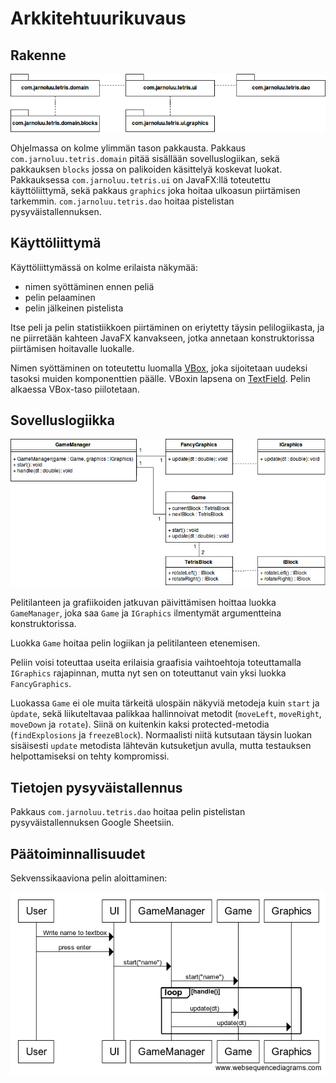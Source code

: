 # Arkkitehtuurikuvaus

## Rakenne

![rakenne](rakenne.png)

Ohjelmassa on kolme ylimmän tason pakkausta. Pakkaus `com.jarnoluu.tetris.domain` pitää sisällään sovelluslogiikan, sekä pakkauksen `blocks` jossa on palikoiden käsittelyä koskevat luokat. Pakkauksessa `com.jarnoluu.tetris.ui` on JavaFX:llä toteutettu käyttöliittymä, sekä pakkaus `graphics` joka hoitaa ulkoasun piirtämisen tarkemmin. `com.jarnoluu.tetris.dao` hoitaa pistelistan pysyväistallennuksen.

## Käyttöliittymä

Käyttöliittymässä on kolme erilaista näkymää:

- nimen syöttäminen ennen peliä
- pelin pelaaminen
- pelin jälkeinen pistelista

Itse peli ja pelin statistiikkoen piirtäminen on eriytetty täysin pelilogiikasta, ja ne piirretään kahteen JavaFX kanvakseen, jotka annetaan konstruktorissa piirtämisen hoitavalle luokalle.

Nimen syöttäminen on toteutettu luomalla [VBox](https://docs.oracle.com/javase/8/javafx/api/javafx/scene/layout/VBox.html), joka sijoitetaan uudeksi tasoksi muiden komponenttien päälle. VBoxin lapsena on [TextField](https://docs.oracle.com/javase/8/javafx/api/javafx/scene/control/TextField.html). Pelin alkaessa VBox-taso piilotetaan.

## Sovelluslogiikka

![Sovelluslogiikka](sovelluslogiikka.png)

Pelitilanteen ja grafiikoiden jatkuvan päivittämisen hoittaa luokka `GameManager`, joka saa `Game` ja `IGraphics` ilmentymät argumentteina konstruktorissa.

Luokka `Game` hoitaa pelin logiikan ja pelitilanteen etenemisen.

Peliin voisi toteuttaa useita erilaisia graafisia vaihtoehtoja toteuttamalla `IGraphics` rajapinnan, mutta nyt sen on toteuttanut vain yksi luokka `FancyGraphics`.

Luokassa `Game` ei ole muita tärkeitä ulospäin näkyviä metodeja kuin `start` ja `ùpdate`, sekä liikuteltavaa palikkaa hallinnoivat metodit (`moveLeft`, `moveRight`, `moveDown` ja `rotate`). Siinä on kuitenkin kaksi protected-metodia (`findExplosions` ja `freezeBlock`). Normaalisti niitä kutsutaan täysin luokan sisäisesti `update` metodista lähtevän kutsuketjun avulla, mutta testauksen helpottamiseksi on tehty kompromissi.

## Tietojen pysyväistallennus

Pakkaus `com.jarnoluu.tetris.dao` hoitaa pelin pistelistan pysyväistallennuksen Google Sheetsiin.

## Päätoiminnallisuudet

Sekvenssikaaviona pelin aloittaminen:

![Sekvenssikaavio](sekvenssikaavio.png)